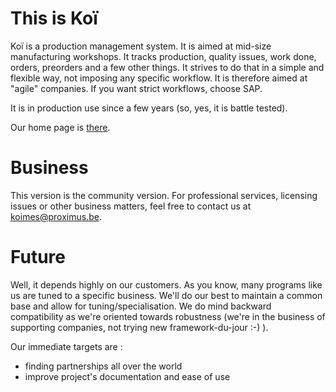 # This is Koï

Koï is a production management system. It is aimed at mid-size manufacturing workshops.
It tracks production, quality issues, work done, orders, preorders and a few other things.
It strives to do that in a simple and flexible way, not imposing any specific workflow.
It is therefore aimed at "agile" companies. If you want strict workflows, choose SAP.

It is in production use since a few years (so, yes, it is battle tested).

Our home page is [there](https://koi-mes.net/).

# Business

This version is the community version. For professional services, licensing issues
or other business matters, feel free to contact us at [koimes@proximus.be](mailto:koimes@proximus.be).

# Future

Well, it depends highly on our customers. As you know, many programs like us are
tuned to a specific business. We'll do our best to maintain a common base
and allow for tuning/specialisation. We do mind backward compatibility as we're
oriented towards robustness (we're in the business of supporting companies,
not trying new framework-du-jour :-) ).

Our immediate targets are :
* finding partnerships all over the world
* improve project's documentation and ease of use

